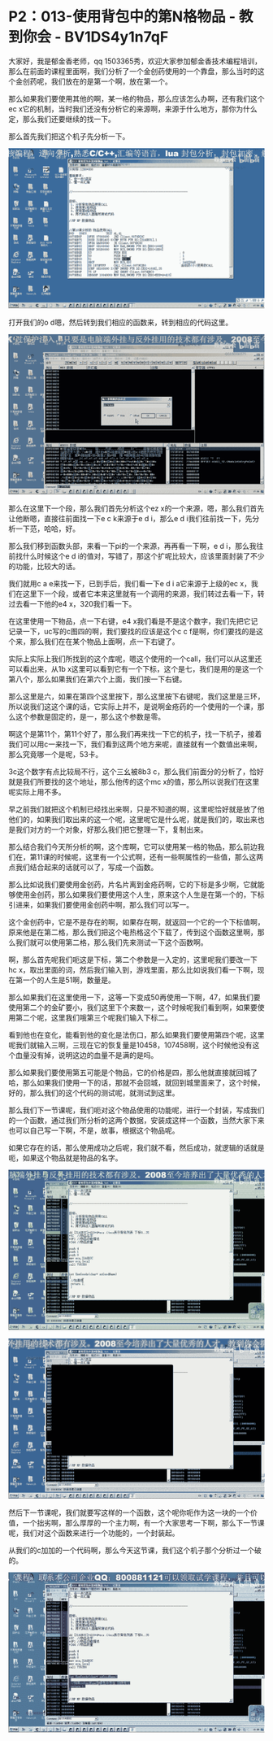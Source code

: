 # P2：013-使用背包中的第N格物品 - 教到你会 - BV1DS4y1n7qF

大家好，我是郁金香老师，qq 1503365秀，欢迎大家参加郁金香技术编程培训，那么在前面的课程里面啊，我们分析了一个金创药使用的一个靠盘，那么当时的这个金创药呢，我们放在的是第一个啊，放在第一个。

那么如果我们要使用其他的啊，某一格的物品，那么应该怎么办啊，还有我们这个ec x它的机制，当时我们还没有分析它的来源啊，来源于什么地方，那你为什么定，那么我们还要继续的找一下。

那么首先我们把这个机子先分析一下。

![](img/07ff8f9b5d752a791068c72ee667886c_1.png)

打开我们的o d嗯，然后转到我们相应的函数来，转到相应的代码这里。

![](img/07ff8f9b5d752a791068c72ee667886c_3.png)

那么在这里下一个段，那么我们首先分析这个ez x的一个来源，嗯，那么我们首先让他断嗯，直接往前面找一下e c k来源于e d i，那么e d i我们往前找一下，先分析一下范，哈哈，好。

那么我们移到函数头部，来看一下pi的一个来源，再再看一下啊，e d i，那么我往前找什么时候这个e d i的值对，写错了，那这个扩呢比较大，应该里面封装了不少的功能，比较大的话。

我们就用c a e来找一下，已到手后，我们看一下e d i a它来源于上级的ec x，我们在这里下一个段，或者它本来这里就有一个调用的来源，我们转过去看一下，转过去看一下他的e4 x，320我们看一下。

在这里使用一下物品，点一下右键，e4 x我们看是不是这个数字，我们先把它记记录一下，uc写的c图四的啊，我们要找的应该是这个c c f是啊，你们要找的是这个来，那么我们在在某个物品上面啊，点一下右键了。

实际上实际上我们所找到的这个库呢，嗯这个使用的一个call，我们可以从这里还可以看出来，从1b x这里可以看到它有一个下标，这个是七，我们是用的是这一个第八个，那么如果我们在第六个上面，我们按一下右键。

那么这里是六，如果在第四个这里按下，那么这里按下右键呢，我们这里是三环，所以说我们这这个课的话，它实际上并不，是说啊金疮药的一个使用的一个课，那么这个参数是固定的，是一，那么这个参数是零。

啊这个是第11个，第11个好了，那么我们再来找一下它的机子，找一下机子，接着我们可以用c一来找一下，我们看到这两个地方来呢，直接就有一个数值出来啊，那么究竟哪一个是呢，53卡。

3c这个数字有点比较局不行，这个三幺被8b3 c，那么我们前面分的分析了，恰好就是我们所要找的这个地址，那么他传的这个mc x的值，那么所以说我们在这里呢实际上用不多。

早之前我们就把这个机制已经找出来啊，只是不知道的啊，这里呢恰好就是放了他他们的，如果我们取出来的这一个呢，这里呢它是什么呢，就是我们的，取出来也是我们对方的一个对象，好那么我们把它整理一下，复制出来。

那么结合我们今天所分析的啊，这个库啊，它可以使用某一格的物品，那么前边我们在，第11课的时候呢，这里有一个公式啊，还有一些啊属性的一些值，那么这两点我们结合起来的话就可以了，写成一个函数。

那么比如说我们要使用金创药，片名片离到金疮药啊，它的下标是多少啊，它就能够使用金创药，那么如果我们要使用这个人生，原来这个人生是在第一个的，下标引进来，如果我们要使用金创药中啊，那么我们可以写一。

这个金创药中，它是不是存在的啊，如果存在啊，就返回一个它的一个下标值啊，原来他是在第二格，那么我们把这个电热格这个下载了，传到这个函数这里啊，那么我们就可以使用第二格，那么我们先来测试一下这个函数啊。

啊，那么首先呢我们呃这是下标，第二个参数是一入定的，这里呢我们要改一下hc x，取出里面的词，然后我们输入到，游戏里面，那么比如说我们看一下啊，现在第一个的人生是51啊，数量是。

那么如果我们在这里使用一下，这等一下变成50再使用一下啊，47，如果我们要使用第二个的金矿要小，我们这里下个来数一，这个时候呢我们看到啊，如果要使用第二个呢，这里我们哦第三个呢我们输入下标二。

看到他也在变化，能看到他的变化是法伤口，那么如果我们要使用第四个呢，这里呢我们就输入三啊，三现在它的恢复量是10458，107458啊，这个时候他没有这个血量没有掉，说明这边的血量不是满的是吗。

那么如果我们要使用第五可能是个物品，它的价格是四，那么他就直接就回城了哈，那么如果我们使用一下的话，那就不会回城，就回到城里面来了，这个时候，好的，那么我们的这个代码的测试呢，就测试到这里。

那么我们下一节课呢，我们呃对这个物品使用的功能呢，进行一个封装，写成我们的一个函数，通过我们所分析的这两个数据，安装成这样一个函数，当然大家下来也可以自己写一下啊，不是，故事，根据这个物品呢。

如果它存在的话，那么使用成功之后呢，我们就不看，然后成功，就逻辑的话就是呃，如果这个物品就是物品的名字。



![](img/07ff8f9b5d752a791068c72ee667886c_5.png)

![](img/07ff8f9b5d752a791068c72ee667886c_6.png)

然后下一节课呢，我们就要写这样的一个函数，这个呢你呃作为这一块的一个价值，一个拙劣啊，那么厚厚的一个主力啊，有一个大家思考一下啊，那么下一节课呢，我们对这个函数来进行一个功能的，一个封装起。

从我们的c加加的一个代码啊，那么今天这节课，我们这个机子那个分析过一个破的。

![](img/07ff8f9b5d752a791068c72ee667886c_8.png)